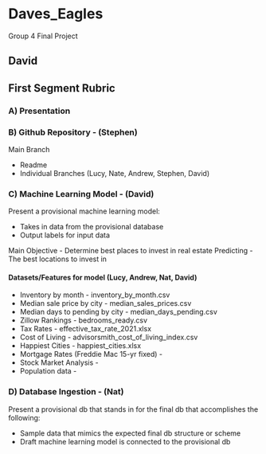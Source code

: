 # Daves_Eagles
Group 4 Final Project
## David

## First Segment Rubric

### A) Presentation

### B) Github Repository - (Stephen)
Main Branch
  - Readme
  - Individual Branches (Lucy, Nate, Andrew, Stephen, David)

### C) Machine Learning Model - (David)
Present a provisional machine learning model:
  - Takes in data from the provisional database
  - Output labels for input data

Main Objective - Determine best places to invest in real estate
Predicting - The best locations to invest in

#### Datasets/Features for model (Lucy, Andrew, Nat, David)
- Inventory by month - inventory_by_month.csv
- Median sale price by city - median_sales_prices.csv
- Median days to pending by city - median_days_pending.csv
- Zillow Rankings - bedrooms_ready.csv
- Tax Rates - effective_tax_rate_2021.xlsx
- Cost of Living - advisorsmith_cost_of_living_index.csv
- Happiest Cities - happiest_cities.xlsx
- Mortgage Rates (Freddie Mac 15-yr fixed) -
- Stock Market Analysis - 
- Population data - 

### D) Database Ingestion - (Nat)
Present a provisional db that stands in for the final db that accomplishes the following:
  - Sample data that mimics the expected final db structure or scheme
  - Draft machine learning model is connected to the provisional db


